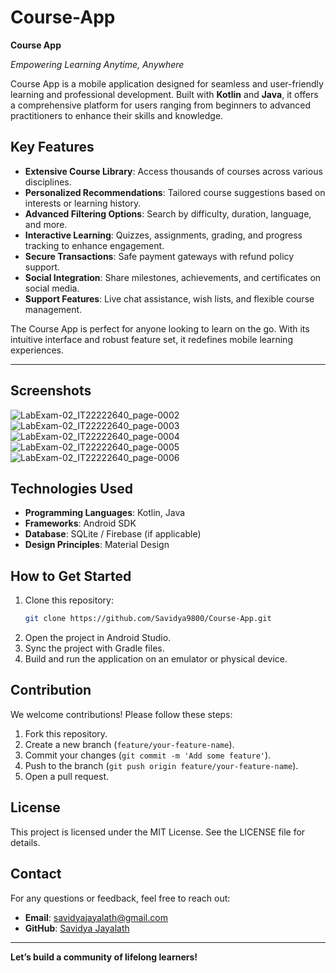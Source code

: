 # Course-App

**Course App**

*Empowering Learning Anytime, Anywhere*

Course App is a mobile application designed for seamless and user-friendly learning and professional development. Built with **Kotlin** and **Java**, it offers a comprehensive platform for users ranging from beginners to advanced practitioners to enhance their skills and knowledge.

## Key Features

- **Extensive Course Library**: Access thousands of courses across various disciplines.
- **Personalized Recommendations**: Tailored course suggestions based on interests or learning history.
- **Advanced Filtering Options**: Search by difficulty, duration, language, and more.
- **Interactive Learning**: Quizzes, assignments, grading, and progress tracking to enhance engagement.
- **Secure Transactions**: Safe payment gateways with refund policy support.
- **Social Integration**: Share milestones, achievements, and certificates on social media.
- **Support Features**: Live chat assistance, wish lists, and flexible course management.

The Course App is perfect for anyone looking to learn on the go. With its intuitive interface and robust feature set, it redefines mobile learning experiences.

---
## Screenshots
![LabExam-02_IT22222640_page-0002](https://github.com/user-attachments/assets/3fe34836-fd07-432d-b0c2-aedb70a712e6)
![LabExam-02_IT22222640_page-0003](https://github.com/user-attachments/assets/4491fa58-97eb-4b8a-9dc2-85345d84b633)
![LabExam-02_IT22222640_page-0004](https://github.com/user-attachments/assets/c92c381b-e8a0-401e-8952-aa7469c74de1)
![LabExam-02_IT22222640_page-0005](https://github.com/user-attachments/assets/df445856-66e1-4130-8c57-a9e80bb557e2)
![LabExam-02_IT22222640_page-0006](https://github.com/user-attachments/assets/a38f9a1e-3995-42e5-b54e-7cf3e62d80f2)

## Technologies Used

- **Programming Languages**: Kotlin, Java
- **Frameworks**: Android SDK
- **Database**: SQLite / Firebase (if applicable)
- **Design Principles**: Material Design

## How to Get Started

1. Clone this repository:
   ```bash
   git clone https://github.com/Savidya9800/Course-App.git
   ```
2. Open the project in Android Studio.
3. Sync the project with Gradle files.
4. Build and run the application on an emulator or physical device.

## Contribution

We welcome contributions! Please follow these steps:

1. Fork this repository.
2. Create a new branch (`feature/your-feature-name`).
3. Commit your changes (`git commit -m 'Add some feature'`).
4. Push to the branch (`git push origin feature/your-feature-name`).
5. Open a pull request.

## License

This project is licensed under the MIT License. See the LICENSE file for details.

## Contact

For any questions or feedback, feel free to reach out:

- **Email**: [savidyajayalath@gmail.com](mailto:your-email@example.com)
- **GitHub**: [Savidya Jayalath](https://github.com/Savidya9800)

---

**Let’s build a community of lifelong learners!**
